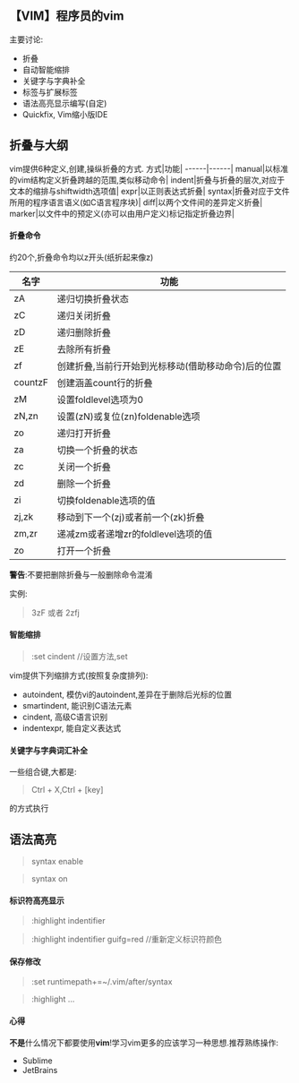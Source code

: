 【VIM】程序员的vim
------

主要讨论:
- 折叠
- 自动智能缩排
- 关键字与字典补全
- 标签与扩展标签
- 语法高亮显示编写(自定)
- Quickfix, Vim缩小版IDE

## 折叠与大纲
vim提供6种定义,创建,操纵折叠的方式.
方式|功能|
------|------|
manual|以标准的vim结构定义折叠跨越的范围,类似移动命令|
indent|折叠与折叠的层次,对应于文本的缩排与shiftwidth选项值|
expr|以正则表达式折叠|
syntax|折叠对应于文件所用的程序语言语义(如C语言程序块)|
diff|以两个文件间的差异定义折叠|
marker|以文件中的预定义(亦可以由用户定义)标记指定折叠边界|

#### 折叠命令
约20个,折叠命令均以z开头(纸折起来像z)

名字|功能|
------|------|
zA|递归切换折叠状态|
zC|递归关闭折叠|
zD|递归删除折叠|
zE|去除所有折叠|
zf|创建折叠,当前行开始到光标移动(借助移动命令)后的位置|
countzF|创建涵盖count行的折叠|
zM|设置foldlevel选项为0|
zN,zn|设置(zN)或复位(zn)foldenable选项|
zo|递归打开折叠|
za|切换一个折叠的状态|
zc|关闭一个折叠|
zd|删除一个折叠|
zi|切换foldenable选项的值|
zj,zk|移动到下一个(zj)或者前一个(zk)折叠|
zm,zr|递减zm或者递增zr的foldlevel选项的值|
zo|打开一个折叠|

**警告**:不要把删除折叠与一般删除命令混淆

实例:

> 3zF 或者 2zfj

#### 智能缩排
> :set cindent //设置方法,set

vim提供下列缩排方式(按照复杂度排列):
- autoindent, 模仿vi的autoindent,差异在于删除后光标的位置
- smartindent, 能识别C语法元素
- cindent, 高级C语言识别
- indentexpr, 能自定义表达式

#### 关键字与字典词汇补全
一些组合键,大都是:

> Ctrl + X,Ctrl + [key]

的方式执行

## 语法高亮
> syntax enable

> syntax on

#### 标识符高亮显示
> :highlight indentifier

> :highlight indentifier guifg=red //重新定义标识符颜色

#### 保存修改
> :set runtimepath+=~/.vim/after/syntax

> :highlight ...

#### 心得
  
**不是**什么情况下都要使用**vim**!学习vim更多的应该学习一种思想.推荐熟练操作:
- Sublime
- JetBrains
